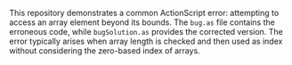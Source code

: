 This repository demonstrates a common ActionScript error: attempting to access an array element beyond its bounds.  The `bug.as` file contains the erroneous code, while `bugSolution.as` provides the corrected version. The error typically arises when array length is checked and then used as index without considering the zero-based index of arrays.